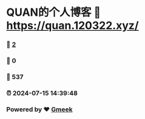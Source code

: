 # QUAN的个人博客 :link: https://quan.120322.xyz/ 
### :page_facing_up: [2](https://quan6-6.github.io/quan.github.io/tag.html) 
### :speech_balloon: 0 
### :hibiscus: 537 
### :alarm_clock: 2024-07-15 14:39:48 
### Powered by :heart: [Gmeek](https://github.com/Meekdai/Gmeek)
